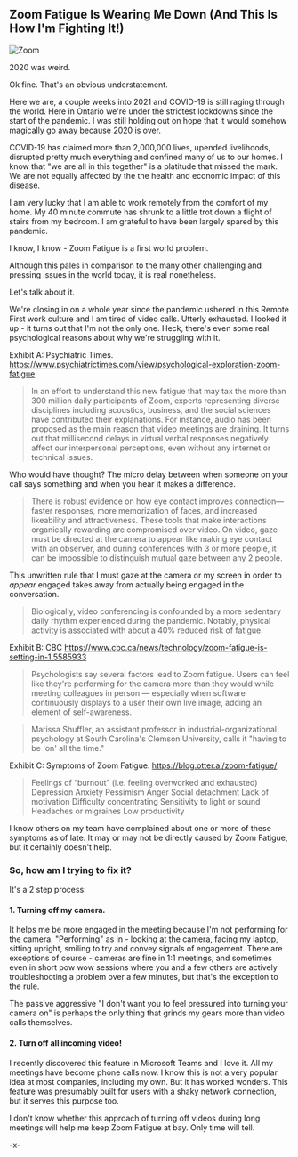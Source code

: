 ## Zoom Fatigue Is Wearing Me Down (And This Is How I'm Fighting It!) 

![Zoom](https://imgur.com/2z1SgoK.png)

2020 was weird.

Ok fine. That's an obvious understatement.

Here we are, a couple weeks into 2021 and COVID-19 is still raging through the world. Here in Ontario we're under the strictest lockdowns since the start of the pandemic. I was still holding out on hope that it would somehow magically go away because 2020 is over. 

COVID-19 has claimed more than 2,000,000 lives, upended livelihoods, disrupted pretty much everything and confined many of us to our homes. I know that "we are all in this together" is a platitude that missed the mark. We are not equally affected by the the health and economic impact of this disease. 

I am very lucky that I am able to work remotely from the comfort of my home. My 40 minute commute has shrunk to a little trot down a flight of stairs from my bedroom. I am grateful to have been largely spared by this pandemic.

I know, I know - Zoom Fatigue is a first world problem.

Although this pales in comparison to the many other challenging and pressing issues in the world today, it is real nonetheless.

Let's talk about it.

We're closing in on a whole year since the pandemic ushered in this Remote First work culture and I am tired of video calls. Utterly exhausted. I looked it up - it turns out that I'm not the only one. Heck, there's even some real psychological reasons about why we're struggling with it.

Exhibit A: Psychiatric Times. https://www.psychiatrictimes.com/view/psychological-exploration-zoom-fatigue

> In an effort to understand this new fatigue that may tax the more than 300 million daily participants of Zoom, experts representing diverse disciplines including acoustics, business, and the social sciences have contributed their explanations. For instance, audio has been proposed as the main reason that video meetings are draining. It turns out that millisecond delays in virtual verbal responses negatively affect our interpersonal perceptions, even without any internet or technical issues.

Who would have thought? The micro delay between when someone on your call says something and when you hear it makes a difference.

> There is robust evidence on how eye contact improves connection—faster responses, more memorization of faces, and increased likeability and attractiveness. These tools that make interactions organically rewarding are compromised over video. On video, gaze must be directed at the camera to appear like making eye contact with an observer, and during conferences with 3 or more people, it can be impossible to distinguish mutual gaze between any 2 people.

This unwritten rule that I must gaze at the camera or my screen in order to *appear* engaged takes away from actually being engaged in the conversation.

> Biologically, video conferencing is confounded by a more sedentary daily rhythm experienced during the pandemic. Notably, physical activity is associated with about a 40% reduced risk of fatigue.

Exhibit B: CBC https://www.cbc.ca/news/technology/zoom-fatigue-is-setting-in-1.5585933

> Psychologists say several factors lead to Zoom fatigue. Users can feel like they're performing for the camera more than they would while meeting colleagues in person — especially when software continuously displays to a user their own live image, adding an element of self-awareness.

> Marissa Shuffler, an assistant professor in industrial-organizational psychology at South Carolina's Clemson University, calls it "having to be 'on' all the time."

Exhibit C: Symptoms of Zoom Fatigue. https://blog.otter.ai/zoom-fatigue/

> Feelings of “burnout” (i.e. feeling overworked and exhausted)
> Depression
> Anxiety
> Pessimism
> Anger
> Social detachment
> Lack of motivation
> Difficulty concentrating
> Sensitivity to light or sound
> Headaches or migraines
> Low productivity

I know others on my team have complained about one or more of these symptoms as of late. It may or may not be directly caused by Zoom Fatigue, but it certainly doesn't help.

### So, how am I trying to fix it?

It's a 2 step process:

#### 1. Turning off my camera. 

It helps me be more engaged in the meeting because I'm not performing for the camera. "Performing" as in - looking at the camera, facing my laptop, sitting upright, smiling to try and convey signals of engagement. There are exceptions of course - cameras are fine in 1:1 meetings, and sometimes even in short pow wow sessions where you and a few others are actively troubleshooting a problem over a few minutes, but that's the exception to the rule.

The passive aggressive "I don't want you to feel pressured into turning your camera on" is perhaps the only thing that grinds my gears more than video calls themselves.

#### 2. Turn off all incoming video!

I recently discovered this feature in Microsoft Teams and I love it. All my meetings have become phone calls now. I know this is not a very popular idea at most companies, including my own. But it has worked wonders. This feature was presumably built for users with a shaky network connection, but it serves this purpose too.

I don't know whether this approach of turning off videos during long meetings will help me keep Zoom Fatigue at bay. Only time will tell.

-x-
